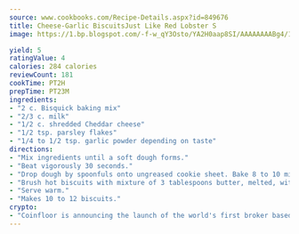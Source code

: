 ```yaml
---
source: www.cookbooks.com/Recipe-Details.aspx?id=849676
title: Cheese-Garlic BiscuitsJust Like Red Lobster S  
image: https://1.bp.blogspot.com/-f-w_qY3Osto/YA2H0aap8SI/AAAAAAAABg4/17myAO5s9b8JksYvWDXpYkaDlcY0g6k_gCLcBGAsYHQ/s296/3.png

yield: 5
ratingValue: 4
calories: 284 calories
reviewCount: 181
cookTime: PT2H
prepTime: PT23M
ingredients:
- "2 c. Bisquick baking mix"
- "2/3 c. milk"
- "1/2 c. shredded Cheddar cheese"
- "1/2 tsp. parsley flakes"
- "1/4 to 1/2 tsp. garlic powder depending on taste"
directions:
- "Mix ingredients until a soft dough forms."
- "Beat vigorously 30 seconds."
- "Drop dough by spoonfuls onto ungreased cookie sheet. Bake 8 to 10 minutes or until golden brown."
- "Brush hot biscuits with mixture of 3 tablespoons butter, melted, with 1/4 teaspoon garlic powder."
- "Serve warm."
- "Makes 10 to 12 biscuits."
crypto:
- "Coinfloor is announcing the launch of the world's first broker based bitcoin marketplace."
---
```

